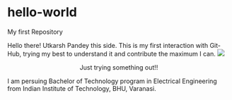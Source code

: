 # hello-world
My first Repository

Hello there!
Utkarsh Pandey this side. 
This is my first interaction with Git-Hub, trying my best to understand it and contribute the maximum I can.
<img src = 'https://www.google.com/url?sa=i&url=https%3A%2F%2Fgiphy.com%2Fexplore%2Fhi&psig=AOvVaw1mbtjjokJOQjNiBMaN-x_b&ust=1636274360436000&source=images&cd=vfe&ved=0CAsQjRxqFwoTCNCJ3JSrg_QCFQAAAAAdAAAAABAD' />
<p align= "center">
    Just trying something out!!
</p>
I am persuing Bachelor of Technology program in Electrical Engineering from Indian Institute of Technology, BHU, Varanasi.
